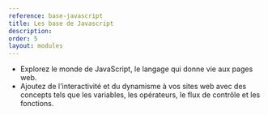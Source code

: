 ```yaml
---
reference: base-javascript
title: Les base de Javascript
description:
order: 5
layout: modules
---
```


* Explorez le monde de JavaScript, le langage qui donne vie aux pages web.
* Ajoutez de l'interactivité et du dynamisme à vos sites web avec des concepts tels que les variables, les opérateurs, le flux de contrôle et les fonctions.
